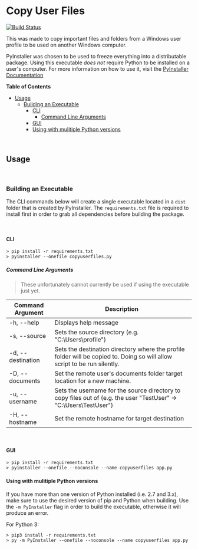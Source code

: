 # Copy User Files

[![Build Status](https://travis-ci.org/bgogurt/CopyUserFiles.svg?branch=master)](https://travis-ci.org/bgogurt/CopyUserFiles)

This was made to copy important files and folders from a Windows user profile to be used on another Windows computer.

PyInstaller was chosen to be used to freeze everything into a distributable package. Using this executable *does not* require Python to be installed on a user's computer. For more information on how to use it, visit the [PyInstaller Documentation](https://pyinstaller.readthedocs.io/en/stable)

**Table of Contents**
- [Usage](#Usage)
  - [Building an Executable](#Building-an-Executable)
    - [CLI](#CLI)
      - [Command Line Arguments](#Command-Line-Arguments)
    - [GUI](#GUI)
    - [Using with mulitiple Python versions](#Using-with-mulitiple-Python-versions)

&nbsp;

## Usage

&nbsp;

### Building an Executable

The CLI commands below will create a single executable located in a `dist` folder that is created by PyInstaller. The `requirements.txt` file is required to install first in order to grab all dependencies before building the package.

&nbsp;

#### CLI

```shell
> pip install -r requirements.txt
> pyinstaller --onefile copyuserfiles.py
```

##### Command Line Arguments

> These unfortunately cannot currently be used if using the executable just yet.

|Command Argument   |Description                                                                                                                    |
|-------------------|-------------------------------------------------------------------------------------------------------------------------------|
|-h, --help         | Displays help message                                                                                                         |
|-s, --source       | Sets the source directory (e.g. "C:\\Users\\profile")                                                                         |
|-d, --destination  | Sets the destination directory where the profile folder will be copied to. Doing so will allow script to be run silently.     |
|-D, --documents    | Set the remote user's documents folder target location for a new machine.                                                     |
|-u, --username     | Sets the username for the source directory to copy files out of (e.g. the user "TestUser" -> "C:\\Users\\TestUser")           |
|-H, --hostname     | Set the remote hostname for target destination                                                                                |

&nbsp;

#### GUI

```shell
> pip install -r requirements.txt
> pyinstaller --onefile --noconsole --name copyuserfiles app.py
```

#### Using with mulitiple Python versions

If you have more than one version of Python installed (i.e. 2.7 and 3.x), make sure to use the desired version of pip and Python when building. Use the `-m PyInstaller` flag in order to build the executable, otherwise it will produce an error.

For Python 3:
```shell
> pip3 install -r requirements.txt
> py -m PyInstaller --onefile --noconsole --name copyuserfiles app.py
```
